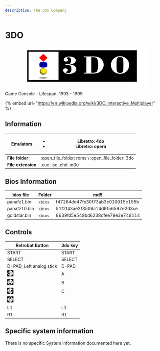 ```yaml
---
description: The 3do Company
---
```


# 3DO

<figure><img src="https://raw.githubusercontent.com/fabricecaruso/es-theme-carbon/5149a33eed46b2af638b06119397d4023b75131f/art/logos/3do.svg" alt=""><figcaption></figcaption></figure>

Game Console - Lifespan: 1993 - 1999

{% embed url="https://en.wikipedia.org/wiki/3DO_Interactive_Multiplayer" %}

## Information

| **Emulators**      | <ul><li>Libretro: 4do</li><li>Libretro: opera</li></ul> |
| ------------------ | ------------------------------------------------------- |
| **File folder**    | :open\_file\_folder: roms \ :open\_file\_folder: 3do    |
| **File extension** | .cue .iso .chd .m3u                                     |

## Bios Information

| bios file    | Folder  | md5                              |
| ------------ | ------- | -------------------------------- |
| panafz1.bin  | `\bios` | f47264dd47fe30f73ab3c010015c155b |
| panafz10.bin | `\bios` | 51f2f43ae2f3508a14d9f56597e2d3ce |
| goldstar.bin | `\bios` | 8639fd5e549bd6238cfee79e3e749114 |

## Controls

| Retrobat Button                                 | 3do key |
| ----------------------------------------------- | ------- |
| START                                           | START   |
| SELECT                                          | SELECT  |
| D-PAD, Left analog stick                        | D-PAD   |
| ![](<../.gitbook/assets/image (2) (1) (1).png>) | A       |
| ![](<../.gitbook/assets/image (1) (2) (1).png>) | B       |
| ![](<../.gitbook/assets/image (4) (1).png>)     | C       |
| ![](<../.gitbook/assets/image (3) (1) (2).png>) |         |
| L1                                              | L1      |
| R1                                              | R1      |

## Specific system information

There is no specific System information documented here yet.

